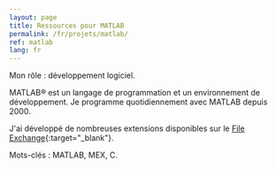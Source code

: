 ```yaml
---
layout: page
title: Ressources pour MATLAB
permalink: /fr/projets/matlab/
ref: matlab
lang: fr
---
```


Mon rôle&nbsp;: développement logiciel.

MATLAB&reg; est un langage de programmation et un environnement de développement. Je programme quotidiennement avec MATLAB depuis 2000.

J'ai développé de nombreuses extensions disponibles sur le [File Exchange](https://fr.mathworks.com/matlabcentral/profile/authors/492531-jerome-briot?utf8=%E2%9C%93&detail2=&detail=fileexchange){:target="_blank"}.


Mots-clés&nbsp;: MATLAB, MEX, C.